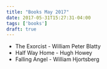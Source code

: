 ```yaml
---
title: "Books May 2017"
date: 2017-05-31T15:27:31-04:00
tags: ['books']
draft: true
---
```


* The Exorcist - William Peter Blatty 
* Half Way Home - Hugh Howey
* Falling Angel - William Hjortsberg